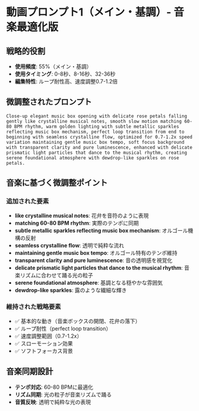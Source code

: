 # 動画プロンプト1（メイン・基調）- 音楽最適化版

## 戦略的役割
- **使用頻度**: 55%（メイン・基調）
- **使用タイミング**: 0-8秒、8-16秒、32-36秒
- **編集特性**: ループ耐性高、速度調整0.7-1.2倍

## 微調整されたプロンプト

```
Close-up elegant music box opening with delicate rose petals falling gently like crystalline musical notes, smooth slow motion matching 60-80 BPM rhythm, warm golden lighting with subtle metallic sparkles reflecting music box mechanism, perfect loop transition from end to beginning with seamless crystalline flow, optimized for 0.7-1.2x speed variation maintaining gentle music box tempo, soft focus background with transparent clarity and pure luminescence, enhanced with delicate prismatic light particles that dance to the musical rhythm, creating serene foundational atmosphere with dewdrop-like sparkles on rose petals.
```

## 音楽に基づく微調整ポイント

### 追加された要素
- **like crystalline musical notes**: 花弁を音符のように表現
- **matching 60-80 BPM rhythm**: 実際のテンポに同期
- **subtle metallic sparkles reflecting music box mechanism**: オルゴール機構の反射
- **seamless crystalline flow**: 透明で純粋な流れ
- **maintaining gentle music box tempo**: オルゴール特有のテンポ維持
- **transparent clarity and pure luminescence**: 音の透明感を視覚化
- **delicate prismatic light particles that dance to the musical rhythm**: 音楽リズムに合わせて踊る光の粒子
- **serene foundational atmosphere**: 基調となる穏やかな雰囲気
- **dewdrop-like sparkles**: 露のような繊細な輝き

### 維持された戦略要素
- ✅ 基本的な動き（音楽ボックスの開閉、花弁の落下）
- ✅ ループ耐性（perfect loop transition）
- ✅ 速度調整範囲（0.7-1.2x）
- ✅ スローモーション効果
- ✅ ソフトフォーカス背景

## 音楽同期設計
- **テンポ対応**: 60-80 BPMに最適化
- **リズム同期**: 光の粒子が音楽リズムで踊る
- **音質反映**: 透明で純粋な光の表現